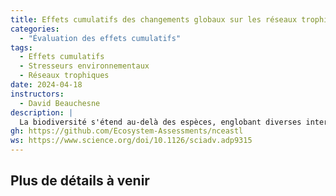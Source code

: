 ```yaml
---
title: Effets cumulatifs des changements globaux sur les réseaux trophiques du système Saint-Laurent
categories: 
  - "Évaluation des effets cumulatifs"
tags: 
  - Effets cumulatifs
  - Stresseurs environnementaux
  - Réseaux trophiques
date: 2024-04-18
instructors:
  - David Beauchesne
description: | 
  La biodiversité s'étend au-delà des espèces, englobant diverses interactions cruciales pour la dynamique écologique et le fonctionnement des écosystèmes. Pourtant, ces interactions restent largement négligées dans la gestion environnementale. Nous évaluons ici les effets cumulatifs de 18 stresseurs environmentaux sur 193 espèces entre 2010 et 2015 dans l'écosystème marin du Saint-Laurent, dans l'est du Canada. Nous utilisons une nouvelle approche qui considère explicitement les effets moins évidents mais non moins significatifs découlant des interactions entre espèces dans un cadre de multiples facteurs de stress. Nous découvrons des menaces négligées, en particulier pour les poissons et les mammifères marins exploités ou menacés. Cela met en évidence des lacunes potentiellement importantes dans les stratégies de gestion et de rétablissement qui négligent généralement les interactions. Notre nouvelle approche écosystémique comble ce vide en intégrant les effets moins évidents mais non moins significatifs découlant des interactions entre espèces dans un cadre de multiples facteurs de stress.
gh: https://github.com/Ecosystem-Assessments/nceastl
ws: https://www.science.org/doi/10.1126/sciadv.adp9315
---
```



## Plus de détails à venir

